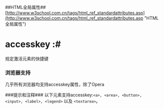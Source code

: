 ##HTML全局属性##
[http://www.w3school.com.cn/tags/html_ref_standardattributes.asp](http://www.w3school.com.cn/tags/html_ref_standardattributes.asp "HTML全局属性")
# accesskey :#
规定激活元素的快捷键

### 浏览器支持 ###
几乎所有浏览器均支持accesskey属性，除了Opera

###提示和注释###
以下元素支持accesskey:`<a>, <area>, <button>, <input>, <label>, <legend>` 以及 `<textarea>`。

